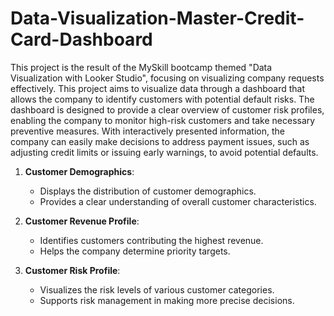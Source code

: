 # Data-Visualization-Master-Credit-Card-Dashboard
This project is the result of the MySkill bootcamp themed "Data Visualization with Looker Studio", focusing on visualizing company requests effectively. This project aims to visualize data through a dashboard that allows the company to identify customers with potential default risks. The dashboard is designed to provide a clear overview of customer risk profiles, enabling the company to monitor high-risk customers and take necessary preventive measures. With interactively presented information, the company can easily make decisions to address payment issues, such as adjusting credit limits or issuing early warnings, to avoid potential defaults.

1. **Customer Demographics**:  
   - Displays the distribution of customer demographics.  
   - Provides a clear understanding of overall customer characteristics.  

2. **Customer Revenue Profile**:  
   - Identifies customers contributing the highest revenue.  
   - Helps the company determine priority targets.  

3. **Customer Risk Profile**:  
   - Visualizes the risk levels of various customer categories.  
   - Supports risk management in making more precise decisions.
